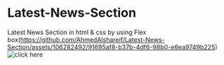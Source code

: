 # Latest-News-Section
Latest News Section in html &amp; css by using Flex box(https://github.com/AhmedAlshareif/Latest-News-Section/assets/106282492/91695af8-b37b-4df6-98b0-e6ea9749b225)
![click here](https://github.com/AhmedAlshareif/Latest-News-Section/assets/106282492/f5596638-123f-437a-b813-bdac04aad340)
